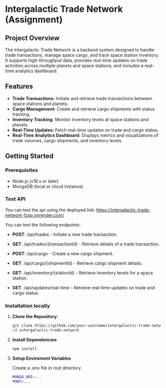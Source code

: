# Intergalactic Trade Network (Assignment)

## Project Overview

The Intergalactic Trade Network is a backend system designed to handle trade transactions, manage space cargo, and track space station inventory. It supports high-throughput data, provides real-time updates on trade activities across multiple planets and space stations, and includes a real-time analytics dashboard.

## Features

- **Trade Transactions:** Initiate and retrieve trade transactions between space stations and planets.
- **Cargo Management:** Create and retrieve cargo shipments with status tracking.
- **Inventory Tracking:** Monitor inventory levels at space stations and planets.
- **Real-Time Updates:** Fetch real-time updates on trade and cargo status.
- **Real-Time Analytics Dashboard:** Displays metrics and visualizations of trade volumes, cargo shipments, and inventory levels.

## Getting Started

### Prerequisites

- Node.js (v18.x or later)
- MongoDB (local or cloud instance)

### Test API 

You can test the api using the deployed link: https://intergalactic-trade-network-1zsp.onrender.com/

You can test the following endpoints:

- **POST**: /api/trades - Initiate a new trade transaction.

- **GET**: /api/trades/{transactionld} - Retrieve details of a trade transaction.

- **POST**: /api/cargo - Create a new cargo shipment.

- **GET**: /api/cargo/{shipmentld} - Retrieve cargo shipment details.

- **GET**: /api/inventory/{stationld} - Retrieve inventory levels for a space station.

- **GET**: /api/updates/real-time - Retrieve real-time updates on trade and cargo status.

### Installation locally

1. **Clone the Repository:**

   ```bash
   git clone https://github.com/your-username/intergalactic-trade-network.git
   cd intergalactic-trade-network

2. **Install Dependencies**
   ```bash
   npm install

3. **Setup Enviroment Variables**

   Create a .env file in root directory
   ```bash
   MONGO_URI=...
   PORT=...

   
   

